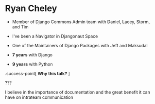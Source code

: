 # Ryan Cheley

* Member of Django Commons Admin team with Daniel, Lacey, Storm, and Tim

* I've been a Navigator in Djangonaut Space


* One of the Maintainers of Django Packages with Jeff and Maksudal

* **7 years** with Django

* **9 years** with Python

.success-point[
**Why this talk?**
]

???

I believe in the importance of documentation and the great benefit it can have on intrateam communication
